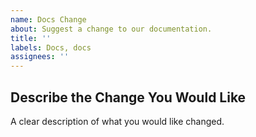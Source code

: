 ```yaml
---
name: Docs Change
about: Suggest a change to our documentation.
title: ''
labels: Docs, docs
assignees: ''
---
```


## Describe the Change You Would Like
A clear description of what you would like changed.
